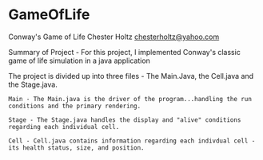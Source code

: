 GameOfLife
==========

Conway's Game of Life
Chester Holtz 
chesterholtz@yahoo.com

Summary of Project - For this project, I implemented Conway's classic game of life simulation in a java application

The project is divided up into three files - The Main.Java, the Cell.java and the Stage.java.

	Main - The Main.java is the driver of the program...handling the run conditions and the primary rendering.
	
	Stage - The Stage.java handles the display and "alive" conditions regarding each individual cell.
	
	Cell - Cell.java contains information regarding each indivdual cell - its health status, size, and position.

